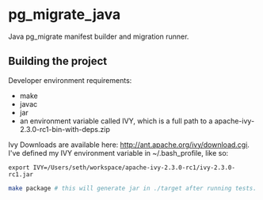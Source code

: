 pg_migrate_java
===============

Java pg_migrate manifest builder and migration runner.





Building the project
--------------------
Developer environment requirements:
* make
* javac 
* jar
* an environment variable called IVY, which is a full path to a apache-ivy-2.3.0-rc1-bin-with-deps.zip


Ivy Downloads are available here: http://ant.apache.org/ivy/download.cgi.  I've defined my IVY environment variable in ~/.bash_profile, like so:
 
`export IVY=/Users/seth/workspace/apache-ivy-2.3.0-rc1/ivy-2.3.0-rc1.jar`

```bash
make package # this will generate jar in ./target after running tests.
```

